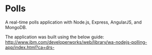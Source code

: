 Polls
=====

A real-time polls application with Node.js, Express, AngularJS, and MongoDB.


The application was built using the below guide:
    http://www.ibm.com/developerworks/web/library/wa-nodejs-polling-app/index.html?ca=drs-
